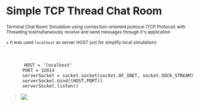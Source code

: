 # Simple TCP Thread Chat Room
<p>
  <sub>Terminal Chat Room Simulation using connection-oriented protocol (TCP Protocol) with Threading tosimultaneously receive and send messages through it's application</sub>
  <br>
 
  <sup>• It was used `localhost` as server HOST just for simplify local simulations </sup>
  
  <br>
  <pre>
    <code>  HOST = 'localhost'
      PORT = 32014
      serverSocket = socket.socket(socket.AF_INET, socket.SOCK_STREAM)
      serverSocket.bind((HOST,PORT))
      serverSocket.listen()</code></pre>
</p>

> <img src = "https://cdn.discordapp.com/attachments/820795354823786508/955241953392484372/unknown.png">
